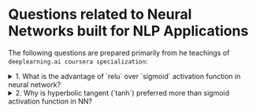 # Questions related to Neural Networks built for NLP Applications

The following questions are prepared primarily from he teachings of `deeplearning.ai coursera specialization`:

<details> <summary>1. What is the advantage of `relu` over `sigmoid` activation function in neural network?</summary>
<br>
Ans: Relu can help in faster gradient descent compared to sigmoid. Relu does NOT have the expensive **exponential function** to compute like that of sigmoid
Also, gradient of sigmoid is atmost 0.25. So if there are many layers in NN, you will multiply these gradients, and the product of many smaller than 1 values goes to zero very quickly (vanishing gradient). <br>   
<br>

**Some facts:** <br> 
<img src="https://latex.codecogs.com/gif.latex?sigmoid(x)=\frac{1}{1&plus;e^{-x}}" title="sigmoid(x)=\frac{1}{1+e^{-x}}" /> <br>
<img src="https://latex.codecogs.com/gif.latex?relu(x)=max(0,x)" title="relu(x)=max(0,x)" /> <br>
- sigmoid value ranges from `0 to 1` (when x tends to minus infinity, denominator becomes too huge, hence value will be close to 0) <br>
- As x increases, sigmoid(x) tends to 1 and derivative of sigmoid(x) tends to 0 (iow: the gradient of sigmoids becomes increasingly small as the absolute value of x increases.) <br>
<img src="https://latex.codecogs.com/gif.latex?sigmoid'(x)&space;=&space;S'(x)&space;=&space;S(x)(1-&space;S(x))" title="sigmoid'(x) = S'(x) = S(x)(1- S(x))" /> <br>
<img src="https://latex.codecogs.com/gif.latex?if&space;S(x)&space;==&space;1,&space;S'(x)&space;=&space;1&space;(1-1)&space;=&space;0" title="if S(x) == 1, S'(x) = 1 (1-1) = 0" /> <br>
- relu value ranges from 0 to no upper limit! <br>
- gradient of relu is always a constant (because derivative of x over x is 1). Hence multiplying gradients will not explode it. The constant gradient of ReLUs results in faster learning. <br>
- But dying relu is a problem. if too many activations get below zero then most of the units(neurons) in network with Relu will simply output zero, in other words, die and thereby prohibiting learning.(This can be handled, to some extent, by using Leaky-Relu instead.) <br>
P.S
<br>

- Refer [here](https://stats.stackexchange.com/questions/126238/what-are-the-advantages-of-relu-over-sigmoid-function-in-deep-neural-networks) 
- (to create math equations like above use [this link](https://www.codecogs.com/latex/eqneditor.php)) 
 
</details>

<details> <summary>2. Why is hyperbolic tangent (`tanh`) preferred more than sigmoid activation function in NN? </summary>
<br>
 
 ![sigmoid-vs-tanh](https://i.stack.imgur.com/o0JA0.png) <br>
 
 - tanh function has larger derivatives and this (somehow?) helps in minimizing cost function faster <br>
 - the outputs using tanh centre around 0 rather than sigmoid's 0.5, and this "makes learning for the next layer a little bit easier". <br>
 
 reference [here](https://stats.stackexchange.com/questions/330559/why-is-tanh-almost-always-better-than-sigmoid-as-an-activation-function)
 </details>
